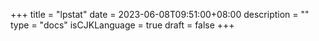 +++
title = "lpstat"
date = 2023-06-08T09:51:00+08:00
description = ""
type = "docs"
isCJKLanguage = true
draft = false
+++